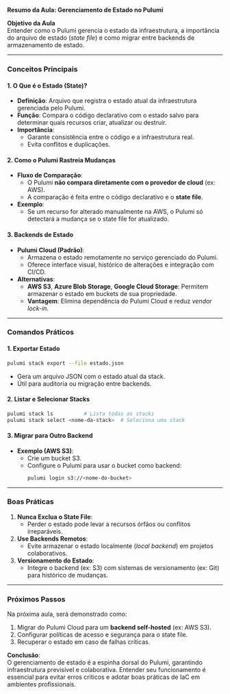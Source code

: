 **Resumo da Aula: Gerenciamento de Estado no Pulumi**

**Objetivo da Aula**  
Entender como o Pulumi gerencia o estado da infraestrutura, a importância do arquivo de estado (*state file*) e como migrar entre backends de armazenamento de estado.

---

### **Conceitos Principais**  

#### **1. O Que é o Estado (State)?**  
- **Definição**: Arquivo que registra o estado atual da infraestrutura gerenciada pelo Pulumi.  
- **Função**: Compara o código declarativo com o estado salvo para determinar quais recursos criar, atualizar ou destruir.  
- **Importância**:  
  - Garante consistência entre o código e a infraestrutura real.  
  - Evita conflitos e duplicações.  

#### **2. Como o Pulumi Rastreia Mudanças**  
- **Fluxo de Comparação**:  
  - O Pulumi **não compara diretamente com o provedor de cloud** (ex: AWS).  
  - A comparação é feita entre o código declarativo e o **state file**.  
- **Exemplo**:  
  - Se um recurso for alterado manualmente na AWS, o Pulumi só detectará a mudança se o state file for atualizado.  

#### **3. Backends de Estado**  
- **Pulumi Cloud (Padrão)**:  
  - Armazena o estado remotamente no serviço gerenciado do Pulumi.  
  - Oferece interface visual, histórico de alterações e integração com CI/CD.  
- **Alternativas**:  
  - **AWS S3**, **Azure Blob Storage**, **Google Cloud Storage**: Permitem armazenar o estado em buckets de sua propriedade.  
  - **Vantagem**: Elimina dependência do Pulumi Cloud e reduz *vendor lock-in*.  

---

### **Comandos Práticos**  

#### **1. Exportar Estado**  
```bash  
pulumi stack export --file estado.json  
```  
- Gera um arquivo JSON com o estado atual da stack.  
- Útil para auditoria ou migração entre backends.  

#### **2. Listar e Selecionar Stacks**  
```bash  
pulumi stack ls          # Lista todas as stacks  
pulumi stack select <nome-da-stack>  # Seleciona uma stack  
```  

#### **3. Migrar para Outro Backend**  
- **Exemplo (AWS S3)**:  
  - Crie um bucket S3.  
  - Configure o Pulumi para usar o bucket como backend:  
    ```bash  
    pulumi login s3://<nome-do-bucket>  
    ```  

---

### **Boas Práticas**  
1. **Nunca Exclua o State File**:  
   - Perder o estado pode levar a recursos órfãos ou conflitos irreparáveis.  
2. **Use Backends Remotos**:  
   - Evite armazenar o estado localmente (*local backend*) em projetos colaborativos.  
3. **Versionamento do Estado**:  
   - Integre o backend (ex: S3) com sistemas de versionamento (ex: Git) para histórico de mudanças.  

---

### **Próximos Passos**  
Na próxima aula, será demonstrado como:  
1. Migrar do Pulumi Cloud para um **backend self-hosted** (ex: AWS S3).  
2. Configurar políticas de acesso e segurança para o state file.  
3. Recuperar o estado em caso de falhas críticas.  

**Conclusão**:  
O gerenciamento de estado é a espinha dorsal do Pulumi, garantindo infraestrutura previsível e colaborativa. Entender seu funcionamento é essencial para evitar erros críticos e adotar boas práticas de IaC em ambientes profissionais.
